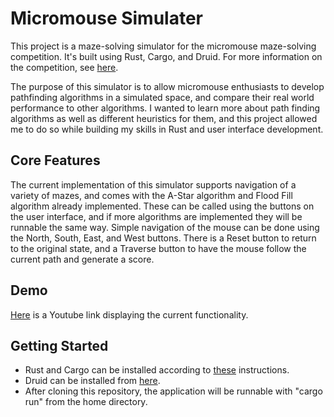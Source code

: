 # Micromouse Simulater

This project is a maze-solving simulator for the micromouse maze-solving competition. It's built using Rust, Cargo, and Druid. For more information on the competition, see [here](https://en.wikipedia.org/wiki/Micromouse). 

The purpose of this simulator is to allow micromouse enthusiasts to develop pathfinding algorithms in a simulated space, and compare their real world performance to other algorithms.
I wanted to learn more about path finding algorithms as well as different heuristics for them, and this project allowed me to do so while building my skills in Rust and user interface development.

## Core Features

The current implementation of this simulator supports navigation of a variety of mazes, and comes with the A-Star algorithm and Flood Fill algorithm already implemented.
These can be called using the buttons on the user interface, and if more algorithms are implemented they will be runnable the same way. Simple navigation of the mouse can be done using the
North, South, East, and West buttons. There is a Reset button to return to the original state, and a Traverse button to have the mouse follow the current path and generate a score. 

## Demo

[Here](https://youtu.be/1F_-CBph6FM) is a Youtube link displaying the current functionality.

## Getting Started

- Rust and Cargo can be installed according to [these](https://doc.rust-lang.org/cargo/getting-started/installation.html) instructions.
- Druid can be installed from [here](https://github.com/linebender/druid).
- After cloning this repository, the application will be runnable with "cargo run" from the home directory.

